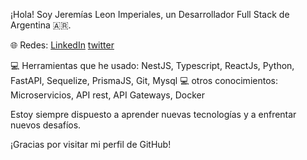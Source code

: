 ¡Hola! Soy Jeremías Leon Imperiales, un Desarrollador Full Stack de Argentina 🇦🇷.

🌐 Redes: 
[LinkedIn](https://www.linkedin.com/in/jeremiasleonimperiales/)
[twitter](https://twitter.com/Jeremias_dev)

💻 Herramientas que he usado: NestJS, Typescript, ReactJs, Python, FastAPI, Sequelize, PrismaJS, Git, Mysql
💻 otros conocimientos: Microservicios, API rest, API Gateways, Docker

Estoy siempre dispuesto a aprender nuevas tecnologías y a enfrentar nuevos desafíos.

¡Gracias por visitar mi perfil de GitHub!
